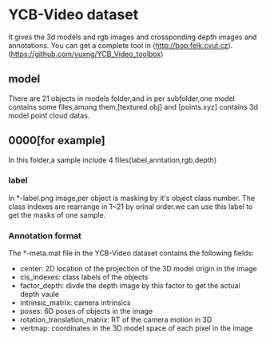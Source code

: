 # YCB-Video dataset
It gives the 3d models and rgb images and crossponding depth images
and annotations.
You can get a complete tool in (http://bop.felk.cvut.cz).
(https://github.com/yuxng/YCB_Video_toolbox)


## model
There are 21 objects in models folder,and in per subfolder,one model
contains some files,among them,[textured.obj] and [points.xyz] contains
3d model point cloud datas.

## 0000[for example]
In this folder,a sample include 4 files(label,anntation,rgb,depth)

### label
In *-label.png image,per object is masking by it's object class number.
The class indexes are rearrange in 1~21 by orinal order.we can use
this label to get the masks of one sample.

### Annotation format
The *-meta.mat file in the YCB-Video dataset contains the following fields:
- center: 2D location of the projection of the 3D model origin in the image
- cls_indexes: class labels of the objects
- factor_depth: divde the depth image by this factor to get the actual depth vaule
- intrinsic_matrix: camera intrinsics
- poses: 6D poses of objects in the image
- rotation_translation_matrix: RT of the camera motion in 3D
- vertmap: coordinates in the 3D model space of each pixel in the image
